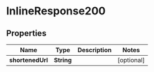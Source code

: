 
# InlineResponse200

## Properties
Name | Type | Description | Notes
------------ | ------------- | ------------- | -------------
**shortenedUrl** | **String** |  |  [optional]



